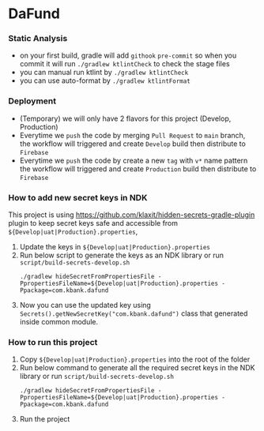 # DaFund

### Static Analysis

- on your first build, gradle will add `githook` `pre-commit` so when you commit it will
  run `./gradlew ktlintCheck` to check the stage files
- you can manual run ktlint by `./gradlew ktlintCheck`
- you can use auto-format by `./gradlew ktlintFormat`

### Deployment

- (Temporary) we will only have 2 flavors for this project (Develop, Production)
- Everytime we `push` the code by merging `Pull Request` to `main` branch, the workflow will
  triggered and create `Develop` build then distribute to `Firebase`
- Everytime we `push` the code by create a new `tag` with `v*` name pattern the workflow will
  triggered and create `Production` build then distribute to `Firebase`

### How to add new secret keys in NDK

This project is using https://github.com/klaxit/hidden-secrets-gradle-plugin plugin to keep secret
keys safe and accessible from `${Develop|uat|Production}.properties`,

1. Update the keys in `${Develop|uat|Production}.properties`
2. Run below script to generate the keys as an NDK library or run `script/build-secrets-develop.sh`
    ```
    ./gradlew hideSecretFromPropertiesFile -PpropertiesFileName=${Develop|uat|Production}.properties -Ppackage=com.kbank.dafund
    ```
3. Now you can use the updated key using `Secrets().getNewSecretKey("com.kbank.dafund")` class that
   generated inside common module.

### How to run this project

1. Copy `${Develop|uat|Production}.properties` into the root of the folder
2. Run below command to generate all the required secret keys in the NDK library or
   run `script/build-secrets-develop.sh`
   ```
   ./gradlew hideSecretFromPropertiesFile -PpropertiesFileName=${Develop|uat|Production}.properties -Ppackage=com.kbank.dafund
   ```
3. Run the project
